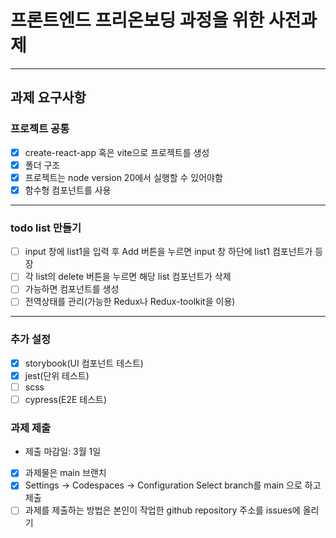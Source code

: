 # 프론트엔드 프리온보딩 과정을 위한 사전과제

---

## 과제 요구사항

### 프로젝트 공통

- [x] create-react-app 혹은 vite으로 프로젝트를 생성
- [x] 폴더 구조
- [x] 프로젝트는 node version 20에서 실행할 수 있어야함
- [x] 함수형 컴포넌트를 사용

---

### todo list 만들기

- [ ] input 창에 list1을 입력 후 Add 버튼을 누르면 input 창 하단에 list1 컴포넌트가 등장
- [ ] 각 list의 delete 버튼을 누르면 해당 list 컴포넌트가 삭제
- [ ] 가능하면 컴포넌트를 생성
- [ ] 전역상태를 관리(가능한 Redux나 Redux-toolkit을 이용)

---

### 추가 설정

- [x] storybook(UI 컴포넌트 테스트)
- [x] jest(단위 테스트)
- [ ] scss
- [ ] cypress(E2E 테스트)

### 과제 제출

- 제출 마감일: 3월 1일
- [x] 과제물은 main 브랜치
- [x] Settings -> Codespaces -> Configuration Select branch를 main 으로 하고 제출
- [ ] 과제를 제출하는 방법은 본인이 작업한 github repository 주소를 issues에 올리기
